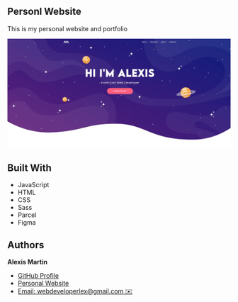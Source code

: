 ## **Personl Website**

This is my personal website and portfolio

<img src="./src/assets/images/homepage.jpeg" alt="homepage" width="800"/>

## Built With

- JavaScript
- HTML
- CSS
- Sass
- Parcel
- Figma

## Authors

**Alexis Martin**

- [GitHub Profile](https://github.com/webdevlex)
- [Personal Website](https://webdevlex.com/)
- [Email: webdeveloperlex@gmail.<area>com ✉️](mailto:webdeveloperlex@gmail.com?subject=Listening-Lobby 'webdeveloperlex@gmail.com')
